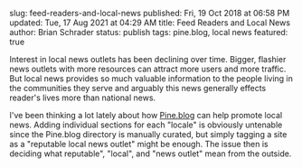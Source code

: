 slug: feed-readers-and-local-news
published: Fri, 19 Oct 2018 at 06:58 PM
updated: Tue, 17 Aug 2021 at 04:29 AM
title: Feed Readers and Local News
author: Brian Schrader
status: publish
tags: pine.blog, local news
featured: true

Interest in local news outlets has been declining over time. Bigger, flashier news outlets with more resources can attract more users and more traffic. But local news provides so much valuable information to the people living in the communities they serve and arguably this news generally effects reader's lives more than national news.

I've been thinking a lot lately about how [Pine.blog][pine] can help promote local news. Adding individual sections for each "locale" is obviously untenable since the Pine.blog directory is manually curated, but simply tagging a site as a "reputable local news outlet" might be enough. The issue then is deciding what  reputable", "local", and "news outlet" mean from the outside.

[pine]: https://pine.blog/
